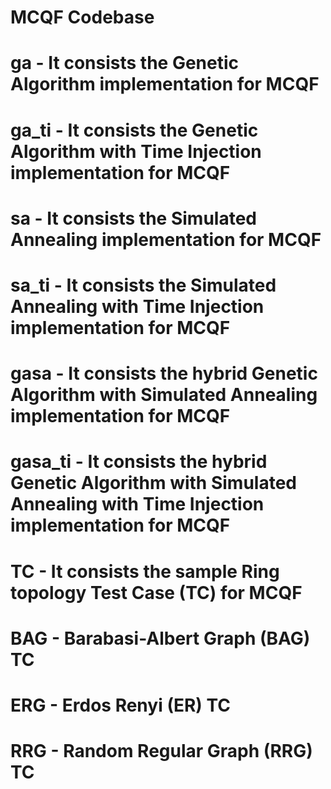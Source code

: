 # MCQF Codebase

# ga - It consists the Genetic Algorithm implementation for MCQF
# ga_ti - It consists the Genetic Algorithm with Time Injection implementation for MCQF
# sa - It consists the Simulated Annealing implementation for MCQF
# sa_ti - It consists the Simulated Annealing with Time Injection implementation for MCQF
# gasa - It consists the hybrid Genetic Algorithm with Simulated Annealing implementation for MCQF
# gasa_ti - It consists the hybrid Genetic Algorithm with Simulated Annealing with Time Injection implementation for MCQF 
# TC - It consists the sample Ring topology Test Case (TC) for MCQF
# BAG - Barabasi-Albert Graph (BAG) TC
# ERG - Erdos Renyi (ER) TC
# RRG - Random Regular Graph (RRG) TC
